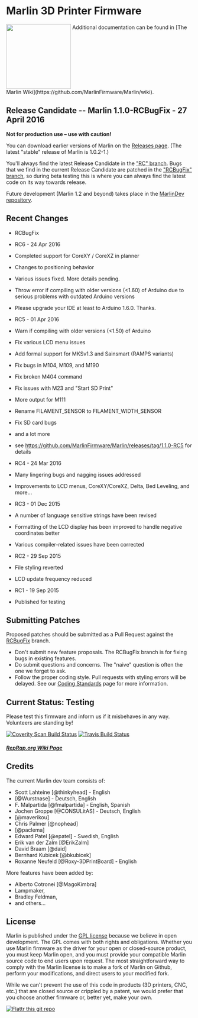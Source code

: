 # Marlin 3D Printer Firmware
<img align="top" width=175 src="Documentation/Logo/Marlin%20Logo%20GitHub.png" />
Additional documentation can be found in [The Marlin Wiki](https://github.com/MarlinFirmware/Marlin/wiki).

## Release Candidate -- Marlin 1.1.0-RCBugFix - 27 April 2016

__Not for production use – use with caution!__

You can download earlier versions of Marlin on the [Releases page](https://github.com/MarlinFirmware/Marlin/releases). (The latest "stable" release of Marlin is 1.0.2-1.)

You'll always find the latest Release Candidate in the ["RC" branch](https://github.com/MarlinFirmware/Marlin/tree/RC). Bugs that we find in the current Release Candidate are patched in the ["RCBugFix" branch](https://github.com/MarlinFirmware/Marlin/tree/RC), so during beta testing this is where you can always find the latest code on its way towards release.

Future development (Marlin 1.2 and beyond) takes place in the [MarlinDev repository](https://github.com/MarlinFirmware/MarlinDev/).

## Recent Changes
- RCBugFix

- RC6 - 24 Apr 2016
- Completed support for CoreXY / CoreXZ in planner
- Changes to positioning behavior
- Various issues fixed. More details pending.
- Throw error if compiling with older versions (<1.60) of Arduino due to serious problems with outdated Arduino versions
- Please upgrade your IDE at least to Arduino 1.6.0. Thanks.

- RC5 - 01 Apr 2016
- Warn if compiling with older versions (<1.50) of Arduino
- Fix various LCD menu issues
- Add formal support for MKSv1.3 and Sainsmart (RAMPS variants)
- Fix bugs in M104, M109, and M190
- Fix broken M404 command
- Fix issues with M23 and "Start SD Print"
- More output for M111
- Rename FILAMENT_SENSOR to FILAMENT_WIDTH_SENSOR
- Fix SD card bugs
- and a lot more
- see https://github.com/MarlinFirmware/Marlin/releases/tag/1.1.0-RC5 for details

- RC4 - 24 Mar 2016
- Many lingering bugs and nagging issues addressed
- Improvements to LCD menus, CoreXY/CoreXZ, Delta, Bed Leveling, and more…

- RC3 - 01 Dec 2015
- A number of language sensitive strings have been revised
- Formatting of the LCD display has been improved to handle negative coordinates better
- Various compiler-related issues have been corrected

- RC2 - 29 Sep 2015
- File styling reverted
- LCD update frequency reduced

- RC1 - 19 Sep 2015
- Published for testing

## Submitting Patches
Proposed patches should be submitted as a Pull Request against the [RCBugFix](https://github.com/MarlinFirmware/Marlin/tree/RCBugFix) branch.

- Don't submit new feature proposals. The RCBugFix branch is for fixing bugs in existing features.
- Do submit questions and concerns. The "naive" question is often the one we forget to ask.
- Follow the proper coding style. Pull requests with styling errors will be delayed. See our [Coding Standards](https://github.com/MarlinFirmware/Marlin/wiki/DNE-Coding-Standards) page for more information.

## Current Status: Testing

Please test this firmware and inform us if it misbehaves in any way. Volunteers are standing by!

[![Coverity Scan Build Status](https://scan.coverity.com/projects/2224/badge.svg)](https://scan.coverity.com/projects/2224)
[![Travis Build Status](https://travis-ci.org/MarlinFirmware/MarlinDev.svg)](https://travis-ci.org/MarlinFirmware/MarlinDev)

##### [RepRap.org Wiki Page](http://reprap.org/wiki/Marlin)

## Credits

The current Marlin dev team consists of:

- Scott Lahteine [@thinkyhead] - English
- [@Wurstnase] - Deutsch, English
- F. Malpartida [@fmalpartida] - English, Spanish
- Jochen Groppe [@CONSULitAS] - Deutsch, English
- [@maverikou]
- Chris Palmer [@nophead]
- [@paclema]
- Edward Patel [@epatel] - Swedish, English
- Erik van der Zalm [@ErikZalm]
- David Braam [@daid]
- Bernhard Kubicek [@bkubicek]
- Roxanne Neufeld [@Roxy-3DPrintBoard] - English

More features have been added by:
- Alberto Cotronei [@MagoKimbra]
- Lampmaker,
- Bradley Feldman,
- and others...

## License

Marlin is published under the [GPL license](/LICENSE) because we believe in open development. The GPL comes with both rights and obligations. Whether you use Marlin firmware as the driver for your open or closed-source product, you must keep Marlin open, and you must provide your compatible Marlin source code to end users upon request. The most straightforward way to comply with the Marlin license is to make a fork of Marlin on Github, perform your modifications, and direct users to your modified fork.

While we can't prevent the use of this code in products (3D printers, CNC, etc.) that are closed source or crippled by a patent, we would prefer that you choose another firmware or, better yet, make your own.


[![Flattr this git repo](http://api.flattr.com/button/flattr-badge-large.png)](https://flattr.com/submit/auto?user_id=ErikZalm&url=https://github.com/MarlinFirmware/Marlin&title=Marlin&language=&tags=github&category=software)